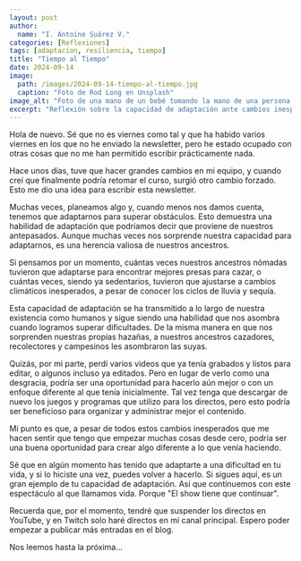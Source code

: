 ```yaml
---
layout: post
author:
  name: "I. Antoine Suárez V."
categories: [Reflexiones]
tags: [adaptacion, resiliencia, tiempo]
title: "Tiempo al Tiempo"
date: 2024-09-14
image:
  path: /images/2024-09-14-tiempo-al-tiempo.jpg
  caption: "Foto de Rod Long en Unsplash"
image_alt: "Foto de una mano de un bebé tomando la mano de una persona adulta"
excerpt: "Reflexión sobre la capacidad de adaptación ante cambios inesperados y cómo transformarlos en nuevas oportunidades."
---
```



Hola de nuevo. Sé que no es viernes como tal y que ha habido varios viernes en los que no he enviado la newsletter, pero he estado ocupado con otras cosas que no me han permitido escribir prácticamente nada.

Hace unos días, tuve que hacer grandes cambios en mi equipo, y cuando creí que finalmente podría retomar el curso, surgió otro cambio forzado. Esto me dio una idea para escribir esta newsletter.

Muchas veces, planeamos algo y, cuando menos nos damos cuenta, tenemos que adaptarnos para superar obstáculos. Esto demuestra una habilidad de adaptación que podríamos decir que proviene de nuestros antepasados. Aunque muchas veces nos sorprende nuestra capacidad para adaptarnos, es una herencia valiosa de nuestros ancestros.

Si pensamos por un momento, cuántas veces nuestros ancestros nómadas tuvieron que adaptarse para encontrar mejores presas para cazar, o cuántas veces, siendo ya sedentarios, tuvieron que ajustarse a cambios climáticos inesperados, a pesar de conocer los ciclos de lluvia y sequía.

Esta capacidad de adaptación se ha transmitido a lo largo de nuestra existencia como humanos y sigue siendo una habilidad que nos asombra cuando logramos superar dificultades. De la misma manera en que nos sorprenden nuestras propias hazañas, a nuestros ancestros cazadores, recolectores y campesinos les asombraron las suyas.

Quizás, por mi parte, perdí varios videos que ya tenía grabados y listos para editar, o algunos incluso ya editados. Pero en lugar de verlo como una desgracia, podría ser una oportunidad para hacerlo aún mejor o con un enfoque diferente al que tenía inicialmente. Tal vez tenga que descargar de nuevo los juegos y programas que utilizo para los directos, pero esto podría ser beneficioso para organizar y administrar mejor el contenido.

Mi punto es que, a pesar de todos estos cambios inesperados que me hacen sentir que tengo que empezar muchas cosas desde cero, podría ser una buena oportunidad para crear algo diferente a lo que venía haciendo.

Sé que en algún momento has tenido que adaptarte a una dificultad en tu vida, y si lo hiciste una vez, puedes volver a hacerlo. Si sigues aquí, es un gran ejemplo de tu capacidad de adaptación. Así que continuemos con este espectáculo al que llamamos vida. Porque "El show tiene que continuar".

Recuerda que, por el momento, tendré que suspender los directos en YouTube, y en Twitch solo haré directos en mi canal principal. Espero poder empezar a publicar más entradas en el blog.

Nos leemos hasta la próxima…
